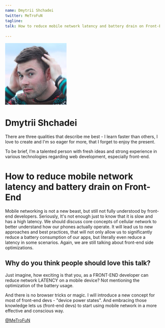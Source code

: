 ```yaml
---
name: Dmytrii Shchadei
twitter: MeTroFuN
tagline: 
talk: How to reduce mobile network latency and battery drain on Front-End

---
```


![Dmytrii Shchadei](/media/speakers/dmytrii_shchadei.jpg)

# Dmytrii Shchadei
There are three qualities that describe me best - I learn faster than others, I love to create and I'm so eager for more, that I forget to enjoy the present.

To be brief, I’m a talented person with fresh ideas and strong experience in various technologies regarding web development, especially front-end.

# How to reduce mobile network latency and battery drain on Front-End

Mobile networking is not a new beast, but still not fully understood by front-end developers. Seriously, It's not enough just to know that it is slow and has a high latency.
We should discuss core concepts of cellular network to better understand how our phones actually operate. It will lead us to new approaches and best practices, that will not only allow us to significantly reduce a battery consumption of our apps, but literally even reduce a latency in some scenarios. Again, we are still talking about front-end side optimizations.

## Why do you think people should love this talk?
Just imagine, how exciting is that you, as a FRONT-END developer can reduce network LATENCY on a mobile device? Not mentioning the optimization of the battery usage.

And there is no browser tricks or magic. I will introduce a new concept for most of front-end devs - "device power states". And embracing those knowledge lets us (front-end devs) to start using mobile network in a more effective and conscious way.

[@MeTroFuN](https://twitter.com/MeTroFuN)
